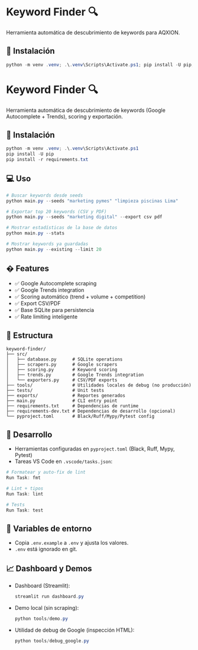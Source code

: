 # Keyword Finder 🔍

Herramienta automática de descubrimiento de keywords para AQXION.

## 🚀 Instalación

```powershell
python -m venv .venv; .\.venv\Scripts\Activate.ps1; pip install -U pip; pip install -r requirements.txt
```
# Keyword Finder 🔍

Herramienta automática de descubrimiento de keywords (Google Autocomplete + Trends), scoring y exportación.

## 🚀 Instalación

```powershell
python -m venv .venv; .\.venv\Scripts\Activate.ps1
pip install -U pip
pip install -r requirements.txt
```

## 💻 Uso

```powershell
# Buscar keywords desde seeds
python main.py --seeds "marketing pymes" "limpieza piscinas Lima"

# Exportar top 20 keywords (CSV y PDF)
python main.py --seeds "marketing digital" --export csv pdf

# Mostrar estadísticas de la base de datos
python main.py --stats

# Mostrar keywords ya guardadas
python main.py --existing --limit 20
```

## � Features

- ✅ Google Autocomplete scraping
- ✅ Google Trends integration
- ✅ Scoring automático (trend + volume + competition)
- ✅ Export CSV/PDF
- ✅ Base SQLite para persistencia
- ✅ Rate limiting inteligente

## 📁 Estructura

```
keyword-finder/
├── src/
│   ├── database.py      # SQLite operations
│   ├── scrapers.py      # Google scrapers
│   ├── scoring.py       # Keyword scoring
│   ├── trends.py        # Google Trends integration
│   └── exporters.py     # CSV/PDF exports
├── tools/               # Utilidades locales de debug (no producción)
├── tests/               # Unit tests
├── exports/             # Reportes generados
├── main.py              # CLI entry point
├── requirements.txt     # Dependencias de runtime
├── requirements-dev.txt # Dependencias de desarrollo (opcional)
└── pyproject.toml       # Black/Ruff/Mypy/Pytest config
```

## 🧪 Desarrollo

- Herramientas configuradas en `pyproject.toml` (Black, Ruff, Mypy, Pytest)
- Tareas VS Code en `.vscode/tasks.json`:

```powershell
# Formatear y auto-fix de lint
Run Task: fmt

# Lint + tipos
Run Task: lint

# Tests
Run Task: test
```

## 🔐 Variables de entorno

- Copia `.env.example` a `.env` y ajusta los valores.
- `.env` está ignorado en git.

## 📈 Dashboard y Demos

- Dashboard (Streamlit):
	```powershell
	streamlit run dashboard.py
	```
- Demo local (sin scraping):
	```powershell
	python tools/demo.py
	```
- Utilidad de debug de Google (inspección HTML):
	```powershell
	python tools/debug_google.py
	```

